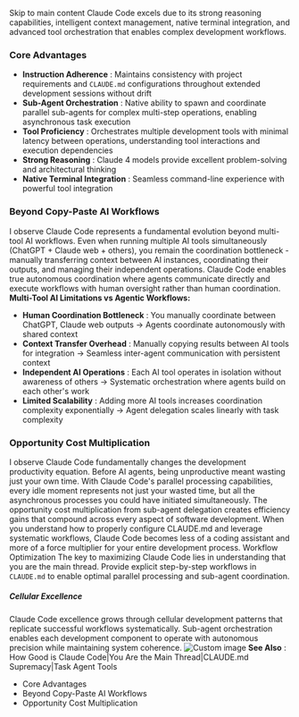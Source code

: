 Skip to main content
Claude Code excels due to its strong reasoning capabilities, intelligent context management, native terminal integration, and advanced tool orchestration that enables complex development workflows.
### Core Advantages​
  * **Instruction Adherence** : Maintains consistency with project requirements and `CLAUDE.md` configurations throughout extended development sessions without drift
  * **Sub-Agent Orchestration** : Native ability to spawn and coordinate parallel sub-agents for complex multi-step operations, enabling asynchronous task execution
  * **Tool Proficiency** : Orchestrates multiple development tools with minimal latency between operations, understanding tool interactions and execution dependencies
  * **Strong Reasoning** : Claude 4 models provide excellent problem-solving and architectural thinking
  * **Native Terminal Integration** : Seamless command-line experience with powerful tool integration


### Beyond Copy-Paste AI Workflows​
I observe Claude Code represents a fundamental evolution beyond multi-tool AI workflows. Even when running multiple AI tools simultaneously (ChatGPT + Claude web + others), you remain the coordination bottleneck - manually transferring context between AI instances, coordinating their outputs, and managing their independent operations. Claude Code enables true autonomous coordination where agents communicate directly and execute workflows with human oversight rather than human coordination.
**Multi-Tool AI Limitations vs Agentic Workflows:**
  * **Human Coordination Bottleneck** : You manually coordinate between ChatGPT, Claude web outputs → Agents coordinate autonomously with shared context
  * **Context Transfer Overhead** : Manually copying results between AI tools for integration → Seamless inter-agent communication with persistent context
  * **Independent AI Operations** : Each AI tool operates in isolation without awareness of others → Systematic orchestration where agents build on each other's work
  * **Limited Scalability** : Adding more AI tools increases coordination complexity exponentially → Agent delegation scales linearly with task complexity


### Opportunity Cost Multiplication​
I observe Claude Code fundamentally changes the development productivity equation. Before AI agents, being unproductive meant wasting just your own time. With Claude Code's parallel processing capabilities, every idle moment represents not just your wasted time, but all the asynchronous processes you could have initiated simultaneously.
The opportunity cost multiplication from sub-agent delegation creates efficiency gains that compound across every aspect of software development. When you understand how to properly configure CLAUDE.md and leverage systematic workflows, Claude Code becomes less of a coding assistant and more of a force multiplier for your entire development process.
Workflow Optimization
The key to maximizing Claude Code lies in understanding that you are the main thread. Provide explicit step-by-step workflows in `CLAUDE.md` to enable optimal parallel processing and sub-agent coordination.
##### Cellular Excellence
Claude Code excellence grows through cellular development patterns that replicate successful workflows systematically. Sub-agent orchestration enables each development component to operate with autonomous precision while maintaining system coherence.
![Custom image](https://www.claudelog.com/img/discovery/031_cell.png)
**See Also** : How Good is Claude Code|You Are the Main Thread|CLAUDE.md Supremacy|Task Agent Tools
  * Core Advantages
  * Beyond Copy-Paste AI Workflows
  * Opportunity Cost Multiplication


